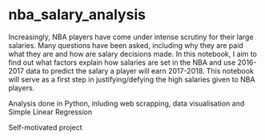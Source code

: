# nba_salary_analysis

Increasingly, NBA players have come under intense scrutiny for their large salaries. Many questions have been asked, including why they are paid what they are and how are salary decisions made.
In this notebook, I aim to find out what factors explain how salaries are set in the NBA and use 2016-2017 data to predict the salary a player will earn 2017-2018. This notebook will serve as a first step in justifying/defying the high salaries given to NBA players.

Analysis done in Python, inluding web scrapping, data visualisation and Simple Linear Regression

Self-motivated project
